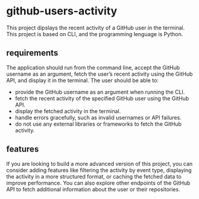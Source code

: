 # github-users-activity
This project dipslays the recent activity of a GitHub user in the terminal. This project is based on CLI, and the programming lenguage is Python.

## requirements
The application should run from the command line, accept the GitHub username as an argument, fetch the user’s recent activity using the GitHub API, and display it in the terminal. The user should be able to:
* provide the GitHub username as an argument when running the CLI. 
* fetch the recent activity of the specified GitHub user using the GitHub API.
* display the fetched activity in the terminal. 
* handle errors gracefully, such as invalid usernames or API failures.
* do not use any external libraries or frameworks to fetch the GitHub activity.

## features
If you are looking to build a more advanced version of this project, you can consider adding features like filtering the activity by event type, displaying the activity in a more structured format, or caching the fetched data to improve performance. You can also explore other endpoints of the GitHub API to fetch additional information about the user or their repositories.
